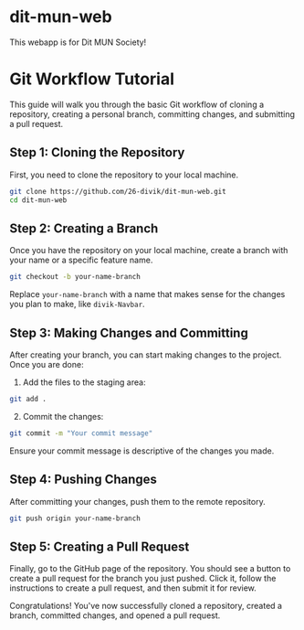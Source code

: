 # dit-mun-web
This webapp is for Dit MUN Society!  
# Git Workflow Tutorial

This guide will walk you through the basic Git workflow of cloning a repository, creating a personal branch, committing changes, and submitting a pull request.

## Step 1: Cloning the Repository

First, you need to clone the repository to your local machine.

```bash
git clone https://github.com/26-divik/dit-mun-web.git
cd dit-mun-web
```

## Step 2: Creating a Branch

Once you have the repository on your local machine, create a branch with your name or a specific feature name.

```bash
git checkout -b your-name-branch
```

Replace `your-name-branch` with a name that makes sense for the changes you plan to make, like `divik-Navbar`.

## Step 3: Making Changes and Committing

After creating your branch, you can start making changes to the project. Once you are done:

1. Add the files to the staging area:

```bash
git add .
```

2. Commit the changes:

```bash
git commit -m "Your commit message"
```

Ensure your commit message is descriptive of the changes you made.

## Step 4: Pushing Changes

After committing your changes, push them to the remote repository.

```bash
git push origin your-name-branch
```

## Step 5: Creating a Pull Request

Finally, go to the GitHub page of the repository. You should see a button to create a pull request for the branch you just pushed. Click it, follow the instructions to create a pull request, and then submit it for review.

Congratulations! You've now successfully cloned a repository, created a branch, committed changes, and opened a pull request.
